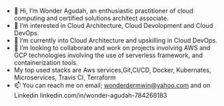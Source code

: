 - 👋 Hi, I’m Wonder Agudah, an enthusiastic practitioner of cloud computing and certified solutions architect associate.
- 👀 I’m interested in Cloud Architecture, Cloud Devolopment and Cloud DevOps.
- 🌱 I’m currently into Cloud Architecture and upskilling in Cloud DevOps.
- 💞️ I’m looking to collaborate and work on projects involving AWS and GCP technologies involving the use of serverless framework, and containerization tools.
-   My top used stacks are Aws services,Git,CI/CD, Docker, Kubernates, Microservices, Travis CI, Terraform 
- 📫 You can reach me on email; wonderdermwin@yahoo.com and on Linkedin linkedin.com/in/wonder-agudah-784268183


<!---
Wonder717/Wonder717 is a ✨ special ✨ repository because its `README.md` (this file) appears on your GitHub profile.
You can click the Preview link to take a look at your changes.
--->

